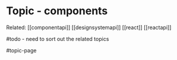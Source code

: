 # Topic - components

Related:
[[componentapi]]
[[designsystemapi]]
[[react]]
[[reactapi]]

#todo - need to sort out the related topics

#topic-page 